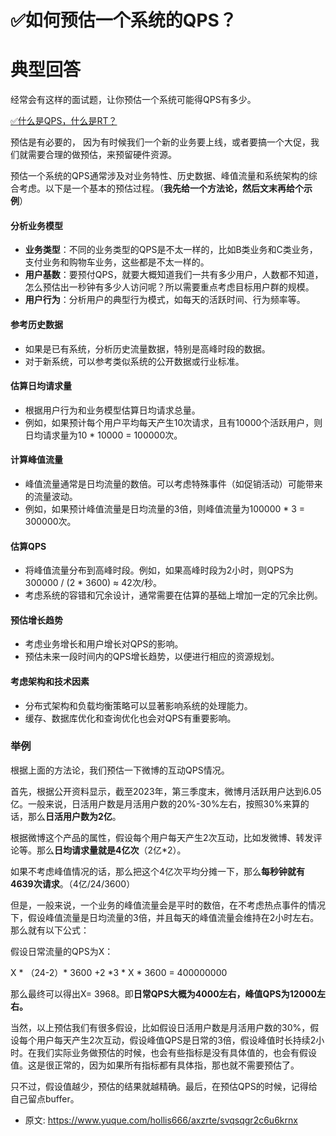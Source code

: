 # ✅如何预估一个系统的QPS？
<!--page header-->

<a name="nXlC3"></a>
# 典型回答

经常会有这样的面试题，让你预估一个系统可能得QPS有多少。

[✅什么是QPS，什么是RT？](https://www.yuque.com/hollis666/axzrte/hr5913?view=doc_embed)

预估是有必要的， 因为有时候我们一个新的业务要上线，或者要搞一个大促，我们就需要合理的做预估，来预留硬件资源。

预估一个系统的QPS通常涉及对业务特性、历史数据、峰值流量和系统架构的综合考虑。以下是一个基本的预估过程。（**我先给一个方法论，然后文末再给个示例**）
<a name="YZKyB"></a>
#### 分析业务模型

- **业务类型**：不同的业务类型的QPS是不太一样的，比如B类业务和C类业务，支付业务和购物车业务，这些都是不太一样的。
- **用户基数**：要预付QPS，就要大概知道我们一共有多少用户，人数都不知道，怎么预估出一秒钟有多少人访问呢？所以需要重点考虑目标用户群的规模。
- **用户行为**：分析用户的典型行为模式，如每天的活跃时间、行为频率等。
<a name="VPjGx"></a>
#### 参考历史数据

- 如果是已有系统，分析历史流量数据，特别是高峰时段的数据。
- 对于新系统，可以参考类似系统的公开数据或行业标准。
<a name="g4oiw"></a>
#### 估算日均请求量

- 根据用户行为和业务模型估算日均请求总量。
- 例如，如果预计每个用户平均每天产生10次请求，且有10000个活跃用户，则日均请求量为10 * 10000 = 100000次。
<a name="J3qRJ"></a>
#### 计算峰值流量

- 峰值流量通常是日均流量的数倍。可以考虑特殊事件（如促销活动）可能带来的流量波动。
- 例如，如果预计峰值流量是日均流量的3倍，则峰值流量为100000 * 3 = 300000次。
<a name="MIp7G"></a>
#### 估算QPS

- 将峰值流量分布到高峰时段。例如，如果高峰时段为2小时，则QPS为 300000 / (2 * 3600) ≈ 42次/秒。
- 考虑系统的容错和冗余设计，通常需要在估算的基础上增加一定的冗余比例。
<a name="jBpQn"></a>
#### 预估增长趋势

- 考虑业务增长和用户增长对QPS的影响。
- 预估未来一段时间内的QPS增长趋势，以便进行相应的资源规划。
<a name="epowE"></a>
#### 考虑架构和技术因素

- 分布式架构和负载均衡策略可以显著影响系统的处理能力。
- 缓存、数据库优化和查询优化也会对QPS有重要影响。

<a name="rp0w9"></a>
### 举例

根据上面的方法论，我们预估一下微博的互动QPS情况。

首先，根据公开资料显示，截至2023年，第三季度末，微博月活跃用户达到6.05亿。一般来说，日活用户数是月活用户数的20%-30%左右，按照30%来算的话，那么**日活用户数为2亿**。 

根据微博这个产品的属性，假设每个用户每天产生2次互动，比如发微博、转发评论等。那么**日均请求量就是4亿次**（2亿*2）。

如果不考虑峰值情况的话，那么把这个4亿次平均分摊一下，那么**每秒钟就有4639次请求**。（4亿/24/3600）

但是，一般来说，一个业务的峰值流量会是平时的数倍，在不考虑热点事件的情况下，假设峰值流量是日均流量的3倍，并且每天的峰值流量会维持在2小时左右。那么就有以下公式：

假设日常流量的QPS为X：

X * （24-2）* 3600 +2 *3 * X * 3600 = 400000000

那么最终可以得出X= 3968。即**日常QPS大概为4000左右，峰值QPS为12000左右。**

当然，以上预估我们有很多假设，比如假设日活用户数是月活用户数的30%，假设每个用户每天产生2次互动，假设峰值QPS是日常的3倍，假设峰值时长持续2小时。在我们实际业务做预估的时候，也会有些指标是没有具体值的，也会有假设值。这是很正常的，因为如果所有指标都有具体指，那也就不需要预估了。

只不过，假设值越少，预估的结果就越精确。最后，在预估QPS的时候，记得给自己留点buffer。


<!--page footer-->
- 原文: <https://www.yuque.com/hollis666/axzrte/svqsqgr2c6u6krnx>